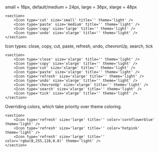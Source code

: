 small = 16px, default/medium = 24px, large = 36px, xlarge = 48px
```
<section>
    <Icon type='cut' size='small' title='' theme='light' />
    <Icon type='paste' size='medium' title='' theme='light' />
    <Icon type='copy' size='large' title='' theme='light' />
    <Icon type='undo' size='xlarge' title='' theme='light' />
</section>
```
Icon types: close, copy, cut, paste, refresh, undo, chevronUp, search, tick
```
<section>
    <Icon type='close' size='xlarge' title='' theme='light' />
    <Icon type='copy' size='xlarge' title='' theme='light' />
    <Icon type='cut' size='xlarge' title='' theme='light' />
    <Icon type='paste' size='xlarge' title='' theme='light' />
    <Icon type='refresh' size='xlarge' title='' theme='light' />
    <Icon type='undo' size='xlarge' title='' theme='light' />
    <Icon type='chevronUp' size='xlarge' title='' theme='light' />
    <Icon type='search' size='xlarge' title='' theme='light' />
    <Icon type='tick' size='xlarge' title='' theme='light' />
</section>
```
Overriding colors, which take priority over theme coloring.
```
<section>
    <Icon type='refresh' size='large' title='' color='cornflowerblue' theme='light' />
    <Icon type='refresh' size='large' title='' color='hotpink' theme='light' />
    <Icon type='refresh' size='large' title='' color='rgba(0,255,128,0.8)' theme='light' />
</section>
```
